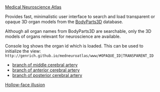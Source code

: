 [Medical Neuroscience Atlas](http://genrich.github.io/medneuroatlas)

Provides fast, minimalistic user interface to search and load transparent or opaque 3D organ models from the [BodyParts3D](http://lifesciencedb.jp/bp3d/?lng=en) database.

Although all organ names from BodyParts3D are searchable, only the 3D models of organs relevant for neuroscience are available.

Console log shows the organ id which is loaded. This can be used to initialize the view:
    `http://genrich.github.io/medneuroatlas/www/#OPAQUE_ID|TRANSPARENT_ID`
* [branch of middle cerebral artery](http://genrich.github.io/medneuroatlas/www/#isa.FMA50081%7Cpartof.FMA62000)
* [branch of anterior cerebral artery](http://genrich.github.io/medneuroatlas/www/#isa.FMA50031%7Cpartof.FMA62000)
* [branch of posterior cerebral artery](http://genrich.github.io/medneuroatlas/www/#isa.FMA50586%7Cpartof.FMA62000)

[Hollow-face illusion](http://genrich.github.io/medneuroatlas/www/#hollow-face)
